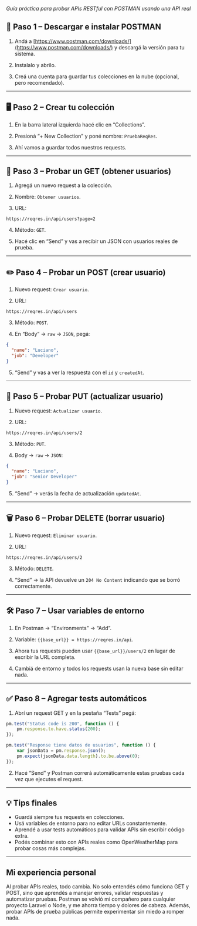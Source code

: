 *Guía práctica para probar APIs RESTful con POSTMAN usando una API real*

## 🚀 Paso 1 – Descargar e instalar POSTMAN

1. Andá a [https://www.postman.com/downloads/](https://www.postman.com/downloads/) y descargá la versión para tu sistema.
    
2. Instalalo y abrilo.  
   
3. Creá una cuenta para guardar tus colecciones en la nube (opcional, pero recomendado).

---

## 🖥️ Paso 2 – Crear tu colección

1. En la barra lateral izquierda hacé clic en “Collections”.  
   
2. Presioná “+ New Collection” y poné nombre: `PruebaReqRes`.  
   
3. Ahí vamos a guardar todos nuestros requests.

---

## 🔗 Paso 3 – Probar un GET (obtener usuarios)

1. Agregá un nuevo request a la colección.  
   
2. Nombre: `Obtener usuarios`.  
   
3. URL:

```
https://reqres.in/api/users?page=2
```

4. Método: `GET`.  
   
5. Hacé clic en “Send” y vas a recibir un JSON con usuarios reales de prueba.

---

## ✏️ Paso 4 – Probar un POST (crear usuario)

1. Nuevo request: `Crear usuario`.  
   
2. URL:

```
https://reqres.in/api/users
```

3. Método: `POST`.  
   
4. En “Body” → `raw` → `JSON`, pegá:

```json
{
  "name": "Luciano",
  "job": "Developer"
}
```

5. “Send” y vas a ver la respuesta con el `id` y `createdAt`.

---

## 🔄 Paso 5 – Probar PUT (actualizar usuario)

1. Nuevo request: `Actualizar usuario`.  
   
2. URL:

```
https://reqres.in/api/users/2
```

3. Método: `PUT`.  

4. Body → `raw` → `JSON`:

```json
{
  "name": "Luciano",
  "job": "Senior Developer"
}
```

5. “Send” → verás la fecha de actualización `updatedAt`.

---

## 🗑️ Paso 6 – Probar DELETE (borrar usuario)

1. Nuevo request: `Eliminar usuario`.  

2. URL:

```
https://reqres.in/api/users/2
```

3. Método: `DELETE`.  

4. “Send” → la API devuelve un `204 No Content` indicando que se borró correctamente.

---

## 🛠️ Paso 7 – Usar variables de entorno

1. En Postman → “Environments” → “Add”.  

2. Variable: `{{base_url}} = https://reqres.in/api`.  

3. Ahora tus requests pueden usar `{{base_url}}/users/2` en lugar de escribir la URL completa.  

4. Cambiá de entorno y todos los requests usan la nueva base sin editar nada.

---

## ✅ Paso 8 – Agregar tests automáticos

1. Abrí un request GET y en la pestaña “Tests” pegá:

```javascript
pm.test("Status code is 200", function () {
    pm.response.to.have.status(200);
});

pm.test("Response tiene datos de usuarios", function () {
    var jsonData = pm.response.json();
    pm.expect(jsonData.data.length).to.be.above(0);
});
```

2. Hacé “Send” y Postman correrá automáticamente estas pruebas cada vez que ejecutes el request.

---

## 💡 Tips finales

- Guardá siempre tus requests en colecciones.  
- Usá variables de entorno para no editar URLs constantemente.  
- Aprendé a usar tests automáticos para validar APIs sin escribir código extra.  
- Podés combinar esto con APIs reales como OpenWeatherMap para probar cosas más complejas.  

---

##  Mi experiencia personal

Al probar APIs reales, todo cambia. No solo entendés cómo funciona GET y POST, sino que aprendés a manejar errores, validar respuestas y automatizar pruebas. Postman se volvió mi compañero para cualquier proyecto Laravel o Node, y me ahorra tiempo y dolores de cabeza. Además, probar APIs de prueba públicas permite experimentar sin miedo a romper nada.

